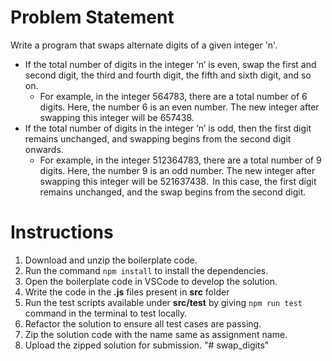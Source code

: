 # Problem Statement

Write a program that swaps alternate digits of a given integer 'n'.​

- If the total number of digits in the integer ‘n’ is even, swap the first and second digit, the third and fourth digit, the fifth and sixth digit, and so on. ​​
    - For example, in the integer 564783, there are a total number of 6 digits. Here, the number 6 is an even number. The new integer after swapping this integer will be 657438.
- If the total number of digits in the integer ‘n’ is odd, then the first digit remains unchanged, and swapping begins from the second digit onwards.​​
    - For example, in the integer 512364783, there are a total number of 9 digits. Here, the number 9 is an odd number. The new integer after swapping this integer will be 521637438.  In this case, the first digit remains unchanged, and the swap begins from the second digit. ​

# Instructions

1. Download and unzip the boilerplate code.
2. Run the command `npm install` to install the dependencies.
3. Open the boilerplate code in VSCode to develop the solution.
4. Write the code in the **.js** files present in **src** folder
5. Run the test scripts available under **src/test** by giving `npm run test` command in the terminal to test locally.
6. Refactor the solution to ensure all test cases are passing.
7. Zip the solution code with the name same as assignment name.
8. Upload the zipped solution for submission.
"# swap_digits" 
